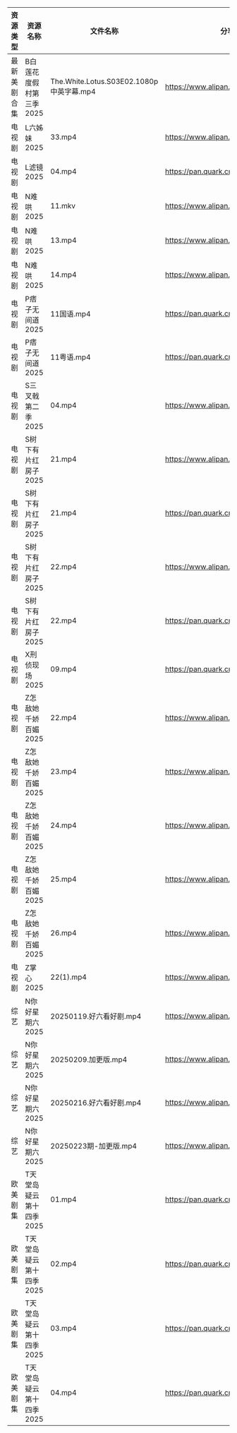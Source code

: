 | 资源类型   | 资源名称           | 文件名称                                 | 分享链接                                 | 更新时间                |
| ------ | -------------- | ------------------------------------ | ------------------------------------ | ------------------- |
| 最新美剧合集 | B白莲花度假村第三季2025 | The.White.Lotus.S03E02.1080p中英字幕.mp4 | https://www.alipan.com/s/MAyXVUFKTrn | 2025-02-24 16:05:20 |
| 电视剧    | L六姊妹2025       | 33.mp4                               | https://www.alipan.com/s/PS2wCaFpCy5 | 2025-02-24 21:06:05 |
| 电视剧    | L滤镜2025        | 04.mp4                               | https://pan.quark.cn/s/a41e0f0948c0  | 2025-02-24 21:22:30 |
| 电视剧    | N难哄2025        | 11.mkv                               | https://www.alipan.com/s/ekVkAgxzkyz | 2025-02-24 12:06:30 |
| 电视剧    | N难哄2025        | 13.mp4                               | https://www.alipan.com/s/ekVkAgxzkyz | 2025-02-24 14:06:30 |
| 电视剧    | N难哄2025        | 14.mp4                               | https://www.alipan.com/s/ekVkAgxzkyz | 2025-02-24 14:06:29 |
| 电视剧    | P痞子无间道2025     | 11国语.mp4                             | https://pan.quark.cn/s/55477d33073c  | 2025-02-24 21:23:27 |
| 电视剧    | P痞子无间道2025     | 11粤语.mp4                             | https://pan.quark.cn/s/55477d33073c  | 2025-02-24 21:23:32 |
| 电视剧    | S三叉戟第二季2025    | 04.mp4                               | https://www.alipan.com/s/B3ebm9HbnkE | 2025-02-24 07:54:05 |
| 电视剧    | S树下有片红房子2025   | 21.mp4                               | https://www.alipan.com/s/jhHNDAoNcay | 2025-02-24 19:07:07 |
| 电视剧    | S树下有片红房子2025   | 21.mp4                               | https://pan.quark.cn/s/3663f780bfb2  | 2025-02-24 21:24:09 |
| 电视剧    | S树下有片红房子2025   | 22.mp4                               | https://www.alipan.com/s/jhHNDAoNcay | 2025-02-24 19:07:06 |
| 电视剧    | S树下有片红房子2025   | 22.mp4                               | https://pan.quark.cn/s/3663f780bfb2  | 2025-02-24 21:24:11 |
| 电视剧    | X刑侦现场2025      | 09.mp4                               | https://pan.quark.cn/s/22d0beb1b807  | 2025-02-24 21:25:09 |
| 电视剧    | Z怎敌她千娇百媚2025   | 22.mp4                               | https://www.alipan.com/s/hhnFfpbzUdn | 2025-02-24 10:07:31 |
| 电视剧    | Z怎敌她千娇百媚2025   | 23.mp4                               | https://www.alipan.com/s/hhnFfpbzUdn | 2025-02-24 10:07:31 |
| 电视剧    | Z怎敌她千娇百媚2025   | 24.mp4                               | https://www.alipan.com/s/hhnFfpbzUdn | 2025-02-24 10:07:31 |
| 电视剧    | Z怎敌她千娇百媚2025   | 25.mp4                               | https://www.alipan.com/s/hhnFfpbzUdn | 2025-02-24 10:07:31 |
| 电视剧    | Z怎敌她千娇百媚2025   | 26.mp4                               | https://www.alipan.com/s/hhnFfpbzUdn | 2025-02-24 10:07:31 |
| 电视剧    | Z掌心2025        | 22(1).mp4                            | https://www.alipan.com/s/6ntsFQxh6Eo | 2025-02-24 12:07:31 |
| 综艺     | N你好星期六2025     | 20250119.好六看好剧.mp4                   | https://www.alipan.com/s/nvuMvPrHLGa | 2025-02-24 15:54:05 |
| 综艺     | N你好星期六2025     | 20250209.加更版.mp4                     | https://www.alipan.com/s/nvuMvPrHLGa | 2025-02-24 15:54:05 |
| 综艺     | N你好星期六2025     | 20250216.好六看好剧.mp4                   | https://www.alipan.com/s/nvuMvPrHLGa | 2025-02-24 15:54:05 |
| 综艺     | N你好星期六2025     | 20250223期-加更版.mp4                    | https://www.alipan.com/s/nvuMvPrHLGa | 2025-02-24 15:54:05 |
| 欧美剧集   | T天堂岛疑云第十四季2025 | 01.mp4                               | https://pan.quark.cn/s/ddea77c59e52  | 2025-02-24 15:45:48 |
| 欧美剧集   | T天堂岛疑云第十四季2025 | 02.mp4                               | https://pan.quark.cn/s/ddea77c59e52  | 2025-02-24 15:45:50 |
| 欧美剧集   | T天堂岛疑云第十四季2025 | 03.mp4                               | https://pan.quark.cn/s/ddea77c59e52  | 2025-02-24 15:45:53 |
| 欧美剧集   | T天堂岛疑云第十四季2025 | 04.mp4                               | https://pan.quark.cn/s/ddea77c59e52  | 2025-02-24 15:45:55 |
